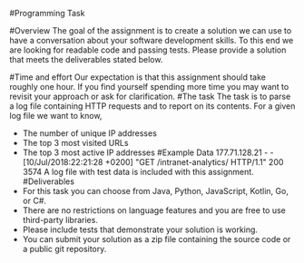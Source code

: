 #Programming Task

#Overview
The goal of the assignment is to create a solution we can use to have a conversation about your software
development skills. To this end we are looking for readable code and passing tests.
Please provide a solution that meets the deliverables stated below.

#Time and effort
Our expectation is that this assignment should take roughly one hour. If you find yourself spending more
time you may want to revisit your approach or ask for clarification.
#The task
The task is to parse a log file containing HTTP requests and to report on its contents.
For a given log file we want to know,
- The number of unique IP addresses
- The top 3 most visited URLs
- The top 3 most active IP addresses
#Example Data
177.71.128.21 - - [10/Jul/2018:22:21:28 +0200] "GET /intranet-analytics/ HTTP/1.1" 200 3574
A log file with test data is included with this assignment.
#Deliverables
- For this task you can choose from Java, Python, JavaScript, Kotlin, Go, or C#.
- There are no restrictions on language features and you are free to use third-party libraries.
- Please include tests that demonstrate your solution is working.
- You can submit your solution as a zip file containing the source code or a public git repository.